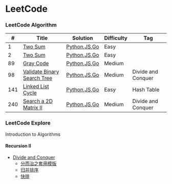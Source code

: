 LeetCode
========

### LeetCode Algorithm


| # | Title | Solution | Difficulty | Tag |
|---| ----- | -------- | ---------- | --- |
|1|[Two Sum](https://leetcode.com/problems/two-sum/) | [Python](./algorithms/python/twoSum/twoSum.py),[JS](./algorithms/javascript/twoSum/twoSum.js),[Go](./algorithms/go/twoSum/twoSum.go)|Easy||
|2|[Two Sum](https://leetcode.com/problems/add-two-numbers/) | [Python](./algorithms/python/addTwoNumbers/addTwoNumbers.py),[JS](./algorithms/javascript/addTwoNumbers/addTwoNumbers.js),[Go](./algorithms/go/addTwoNumbers/addTwoNumbers.go)|Easy||
|89|[Gray Code](https://leetcode.com/problems/gray-code/) | [Python](./algorithms/python/grayCode/grayCode.py),[JS](./algorithms/javascript/grayCode/grayCode.js),[Go](./algorithms/go/grayCode/grayCode.go)|Medium||
|98|[Validate Binary Search Tree](https://leetcode.com/problems/validate-binary-search-tree/) | [Python](./algorithms/python/validate-binary-search-tree/validate-binary-search-tree.py),[JS](./algorithms/javascript/validate-binary-search-tree/validate-binary-search-tree.js),[Go](./algorithms/go/validate-binary-search-tree/validate-binary-search-tree.go)|Medium|Divide and Conquer|
|141|[Linked List Cycle](https://leetcode.com/problems/linked-list-cycle/) | [Python](./algorithms/python/linked-list-cycle/linked-list-cycle.py),[JS](./algorithms/javascript/linked-list-cycle/linked-list-cycle.js),[Go](./algorithms/go/linked-list-cycle/linked-list-cycle.go)|Easy|Hash Table|
|240|[Search a 2D Matrix II](https://leetcode.com/problems/search-a-2d-matrix-ii/) | [Python](./algorithms/python/search-a-2d-matrix-ii/search-a-2d-matrix-ii.py),[JS](./algorithms/javascript/search-a-2d-matrix-ii/search-a-2d-matrix-ii.js),[Go](./algorithms/go/search-a-2d-matrix-ii/search-a-2d-matrix-ii.go)|Medium|Divide and Conquer|


### LeetCode Explore

Introduction to Algorithms

#### Recursion II

* [Divide and Conquer](/explore/recursion-ii/divide-and-conquer/README.md)
    * [分而治之套用模版](/explore/recursion-ii/divide-and-conquer/D_C_template.md)
    * [归并排序](/explore/recursion-ii/divide-and-conquer/MergeSort.md)
    * [快排](/explore/recursion-ii/divide-and-conquer/QuickSort.md)
